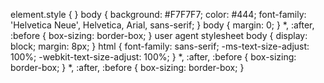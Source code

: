 element.style {
}
body {
    background: #F7F7F7;
    color: #444;
    font-family: 'Helvetica Neue', Helvetica, Arial, sans-serif;
}
body {
    margin: 0;
}
*, :after, :before {
    box-sizing: border-box;
}
user agent stylesheet
body {
    display: block;
    margin: 8px;
}
html {
    font-family: sans-serif;
    -ms-text-size-adjust: 100%;
    -webkit-text-size-adjust: 100%;
}
*, :after, :before {
    box-sizing: border-box;
}
*, :after, :before {
    box-sizing: border-box;
}
